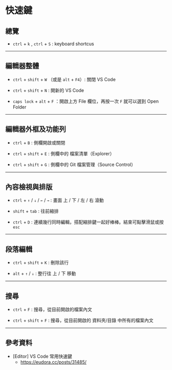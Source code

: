 # 快速鍵
 

## 總覽

* `ctrl` + `k` , `ctrl` + `S` : keyboard shortcus

---

## 編輯器整體

* `ctrl` + `shift` + `W` （或是 `alt` + `F4`）: 關閉 VS Code

* `ctrl` + `shift` + `N` : 開新的 VS Code

* `caps lock` + `alt` + `F` ：開啟上方 File 欄位，再按一次 `F` 就可以選到 Open Folder

---

## 編輯器外框及功能列

* `ctrl` + `B` : 側欄開啟或關閉

* `ctrl` + `shift` + `E` : 側欄中的 檔案清單（Explorer）

* `ctrl` + `shift` + `G` : 側欄中的 Git 檔案管理（Source Control）

---

## 內容檢視與排版

* `ctrl` + `↑` / `↓` / `←` / `→` : 畫面 上 / 下 / 左 / 右 滾動

* `shift` + `tab` : 往前縮排

* `ctrl` + `D` : 連續幾行同時編輯，搭配縮排鍵一起好棒棒。結束可點擊滑鼠或按 `esc` 

---

## 段落編輯

* `ctrl` + `shift` + `K` : 刪除該行

* `alt` + `↑` / `↓` : 整行往 上 / 下 移動

---

## 搜尋

* `ctrl` + `F` : 搜尋，從目前開啟的檔案內文

* `ctrl` + `shift` + `F` : 搜尋，從目前開啟的 資料夾/目錄 中所有的檔案內文 

---

## 參考資料

* [Editor] VS Code 常用快速鍵
  * https://eudora.cc/posts/31485/